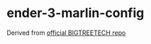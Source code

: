 # ender-3-marlin-config
Derived from [official BIGTREETECH repo](https://github.com/bigtreetech/SKR-2)

